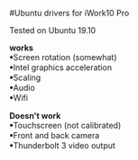 #Ubuntu drivers for iWork10 Pro

Tested on Ubuntu 19.10

<p><b>works</b><br>
ꔷScreen rotation (somewhat)<br>
ꔷIntel graphics acceleration<br>
ꔷScaling<br>
ꔷAudio<br>
ꔷWifi</p>

<p><b>Doesn't work</b><br>
ꔷTouchscreen (not calibrated)<br>
ꔷFront and back camera<br>
ꔷThunderbolt 3 video output</p>
